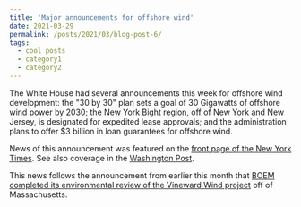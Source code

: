 ```yaml
---
title: 'Major announcements for offshore wind'
date: 2021-03-29
permalink: /posts/2021/03/blog-post-6/
tags:
  - cool posts
  - category1
  - category2
---
```


The White House had several announcements this week for offshore wind development: the "30 by 30" plan sets a goal of 30 Gigawatts of offshore wind power by 2030; the New York Bight region, off of New York and New Jersey, is designated for expedited lease approvals; and the administration plans to offer $3 billion in loan guarantees for offshore wind.


News of this announcement was featured on the [front page of the New York Times](https://www.nytimes.com/2021/03/29/climate/biden-offshore-wind.html?smid=url-share). See also coverage in the [Washington Post](https://www.washingtonpost.com/climate-environment/2021/03/29/biden-wind-power/).

This news follows the announcement from earlier this month that [BOEM completed its environmental review of the Vineward Wind project](https://www.doi.gov/pressreleases/interior-completes-environmental-review-offshore-wind-project) off of Massachusetts. 

